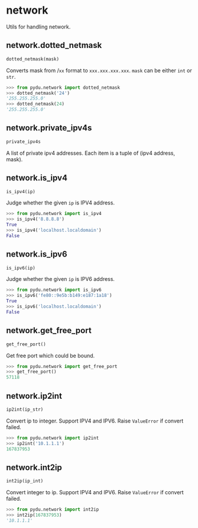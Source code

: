 # network

Utils for handling network.

## network.dotted_netmask
```python
dotted_netmask(mask)
```

Converts mask from /`xx` format to `xxx.xxx.xxx.xxx`.
`mask` can be either `int` or `str`.

```python
>>> from pydu.network import dotted_netmask
>>> dotted_netmask('24')
'255.255.255.0'
>>> dotted_netmask(24)
'255.255.255.0'
```


## network.private_ipv4s

```python
private_ipv4s
```

A list of private ipv4 addresses. Each item is a tuple of
(ipv4 address, mask).

## network.is_ipv4
```python
is_ipv4(ip)
```

Judge whether the given `ip` is IPV4 address.

```python
>>> from pydu.network import is_ipv4
>>> is_ipv4('8.8.8.8')
True
>>> is_ipv4('localhost.localdomain')
False
```


## network.is_ipv6
```python
is_ipv6(ip)
```

Judge whether the given `ip` is IPV6 address.

```python
>>> from pydu.network import is_ipv6
>>> is_ipv6('fe80::9e5b:b149:e187:1a18')
True
>>> is_ipv6('localhost.localdomain')
False
```


## network.get_free_port
```python
get_free_port()
```

Get free port which could be bound.

```python
>>> from pydu.network import get_free_port
>>> get_free_port()
57118
```


## network.ip2int
```python
ip2int(ip_str)
```

Convert ip to integer. Support IPV4 and IPV6.
Raise `ValueError` if convert failed.

```python
>>> from pydu.network import ip2int
>>> ip2int('10.1.1.1')
167837953
```


## network.int2ip
```python
int2ip(ip_int)
```

Convert integer to ip. Support IPV4 and IPV6.
Raise `ValueError` if convert failed.

```python
>>> from pydu.network import int2ip
>>> int2ip(167837953)
'10.1.1.1'
```
